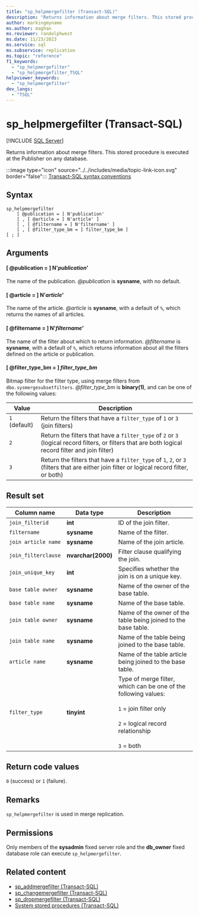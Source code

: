 ```yaml
---
title: "sp_helpmergefilter (Transact-SQL)"
description: "Returns information about merge filters. This stored procedure is executed at the Publisher on any database."
author: markingmyname
ms.author: maghan
ms.reviewer: randolphwest
ms.date: 11/23/2023
ms.service: sql
ms.subservice: replication
ms.topic: "reference"
f1_keywords:
  - "sp_helpmergefilter"
  - "sp_helpmergefilter_TSQL"
helpviewer_keywords:
  - "sp_helpmergefilter"
dev_langs:
  - "TSQL"
---
```

# sp_helpmergefilter (Transact-SQL)

[!INCLUDE [SQL Server](../../includes/applies-to-version/sqlserver.md)]

Returns information about merge filters. This stored procedure is executed at the Publisher on any database.

:::image type="icon" source="../../includes/media/topic-link-icon.svg" border="false"::: [Transact-SQL syntax conventions](../../t-sql/language-elements/transact-sql-syntax-conventions-transact-sql.md)

## Syntax

```syntaxsql
sp_helpmergefilter
    [ @publication = ] N'publication'
    [ , [ @article = ] N'article' ]
    [ , [ @filtername = ] N'filtername' ]
    [ , [ @filter_type_bm = ] filter_type_bm ]
[ ; ]
```

## Arguments

#### [ @publication = ] N'*publication*'

The name of the publication. *@publication* is **sysname**, with no default.

#### [ @article = ] N'*article*'

The name of the article. *@article* is **sysname**, with a default of `%`, which returns the names of all articles.

#### [ @filtername = ] N'*filtername*'

The name of the filter about which to return information. *@filtername* is **sysname**, with a default of `%`, which returns information about all the filters defined on the article or publication.

#### [ @filter_type_bm = ] *filter_type_bm*

Bitmap filter for the filter type, using merge filters from `dbo.sysmergesubsetfilters`. *@filter_type_bm* is **binary(1)**, and can be one of the following values:

| Value | Description |
| --- | --- |
| `1` (default) | Return the filters that have a `filter_type` of `1` or `3` (join filters) |
| `2` | Return the filters that have a `filter_type` of `2` or `3` (logical record filters, or filters that are both logical record filter and join filter) |
| `3` | Return the filters that have a `filter_type` of `1`, `2`, or `3` (filters that are either join filter or logical record filter, or both) |

## Result set

| Column name | Data type | Description |
| --- | --- | --- |
| `join_filterid` | **int** | ID of the join filter. |
| `filtername` | **sysname** | Name of the filter. |
| `join article name` | **sysname** | Name of the join article. |
| `join_filterclause` | **nvarchar(2000)** | Filter clause qualifying the join. |
| `join_unique_key` | **int** | Specifies whether the join is on a unique key. |
| `base table owner` | **sysname** | Name of the owner of the base table. |
| `base table name` | **sysname** | Name of the base table. |
| `join table owner` | **sysname** | Name of the owner of the table being joined to the base table. |
| `join table name` | **sysname** | Name of the table being joined to the base table. |
| `article name` | **sysname** | Name of the table article being joined to the base table. |
| `filter_type` | **tinyint** | Type of merge filter, which can be one of the following values:<br /><br />`1` = join filter only<br /><br />`2` = logical record relationship<br /><br />`3` = both |

## Return code values

`0` (success) or `1` (failure).

## Remarks

`sp_helpmergefilter` is used in merge replication.

## Permissions

Only members of the **sysadmin** fixed server role and the **db_owner** fixed database role can execute `sp_helpmergefilter`.

## Related content

- [sp_addmergefilter (Transact-SQL)](sp-addmergefilter-transact-sql.md)
- [sp_changemergefilter (Transact-SQL)](sp-changemergefilter-transact-sql.md)
- [sp_dropmergefilter (Transact-SQL)](sp-dropmergefilter-transact-sql.md)
- [System stored procedures (Transact-SQL)](system-stored-procedures-transact-sql.md)
